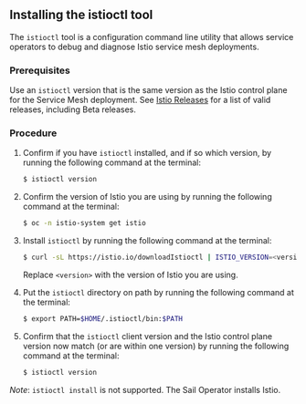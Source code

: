 ## Installing the istioctl tool

The `istioctl` tool is a configuration command line utility that allows service 
operators to debug and diagnose Istio service mesh deployments.


### Prerequisites

Use an `istioctl` version that is the same version as the Istio control plane 
for the Service Mesh deployment. See [Istio Releases](https://github.com/istio/istio/releases) for a list of valid 
releases, including Beta releases.


### Procedure

1. Confirm if you have `istioctl` installed, and if so which version, by running 
the following command at the terminal:

    ```sh
    $ istioctl version
    ```

2. Confirm the version of Istio you are using by running the following command 
at the terminal:

    ```sh
    $ oc -n istio-system get istio
    ```

3. Install `istioctl` by running the following command at the terminal: 

    ```sh
    $ curl -sL https://istio.io/downloadIstioctl | ISTIO_VERSION=<version> sh -
    ```
    Replace `<version>` with the version of Istio you are using.

4. Put the `istioctl` directory on path by running the following command at the terminal:
  
    ```sh
    $ export PATH=$HOME/.istioctl/bin:$PATH
    ```

5. Confirm that the `istioctl` client version and the Istio control plane 
version now match (or are within one version) by running the following command
at the terminal:

    ```sh
    $ istioctl version
    ```


*Note*: `istioctl install` is not supported. The Sail Operator installs Istio.
